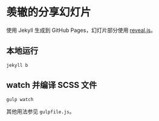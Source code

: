 # 羡辙的分享幻灯片

使用 Jekyll 生成到 GitHub Pages，幻灯片部分使用 [reveal.js](https://github.com/hakimel/reveal.js)。

## 本地运行

```
jekyll b
```

## watch 并编译 SCSS 文件

```
gulp watch
```

其他用法参见 `gulpfile.js`。
